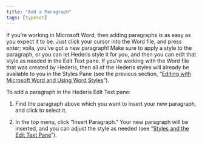 ```yaml
---
title: "Add a Paragraph"
tags: [typeset]
---
```

 
<html><body><section data-type="chapter" class="hsecchapter" data-hederis-type="hsecchapter" id="add-a-paragraph" data-pi-attrs="id: add-a-paragraph; data-tags: typeset;" role="doc-chapter" data-tags="typeset" data-author-name=" " data-book-title=" " title="Add a Paragraph"><p class="hblkp" data-hederis-type="hblkp" id="pfnNNN792">If you&#8217;re working in Microsoft Word, then adding paragraphs is as easy as you expect it to be. Just click your cursor into the Word file, and press enter; voila, you&#8217;ve got a new paragraph! Make sure to apply a style to the paragraph, or you can let Hederis style it for you, and then you can edit that style as needed in the Edit Text pane. If you&#8217;re working with the Word file that was created by Hederis, then all of the Hederis styles will already be available to you in the Styles Pane (see the previous section, &#8220;<a href="{% link _docs/fine-tune-styles.md %}" data-hederis-type="hspana" id="pcSQu1BQm"><span class="Hyperlink" data-hederis-type="hspnspan" id="pCi5cEHFU">Editing with Microsoft Word and Using Word Styles</span></a>&#8221;).</p><p class="hblkp" data-hederis-type="hblkp" id="p44L1zTxu">To add a paragraph in the Hederis Edit Text pane:</p><ol class="hwprnumlist" data-hederis-type="hwprnumlist" id="pqiYDqPnM"><li class="hblkoli" data-hederis-type="hblkoli" id="limUKynWT7"><p class="hblkoli" data-hederis-type="hblklip" id="pLfAZrPmK">Find the paragraph above which you want to insert your new paragraph, and click to select it.</p></li><li class="hblkoli" data-hederis-type="hblkoli" id="libSgHJ3A5"><p class="hblkoli" data-hederis-type="hblklip" id="pomj1Pj10">In the top menu, click &#8220;Insert Paragraph.&#8221; Your new paragraph will be inserted, and you can adjust the style as needed (see &#8220;<a href="{% link _docs/edit-text-mode.md %}" data-hederis-type="hspana" id="pf22AKTIa"><span class="Hyperlink" data-hederis-type="hspnspan" id="pR7iBaQeC">Styles and the Edit Text Pane</span></a>&#8221;).</p></li></ol></section></body></html>
